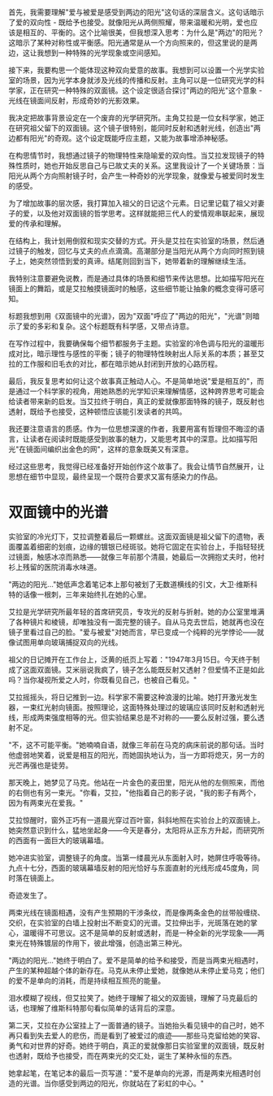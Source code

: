 <ReasoningChainRenderer>
首先，我需要理解"爱与被爱是感受到两边的阳光"这句话的深层含义。这句话暗示了爱的双向性 - 既给予也接受。就像阳光从两侧照耀，带来温暖和光明，爱也应该是相互的、平衡的。这个比喻很美，但我想深入思考：为什么是"两边"的阳光？这暗示了某种对称性或平衡感。阳光通常是从一个方向照来的，但这里说的是两边，这让我想到一种特殊的光学现象或空间感知。

接下来，我要构思一个能体现这种双向爱意的故事。我想到可以设置一个光学实验室的场景，因为光学本身就涉及光线的传播和反射。主角可以是一位研究光学的科学家，正在研究一种特殊的双面镜。这个设定很适合探讨"两边的阳光"这个意象 - 光线在镜面间反射，形成奇妙的光影效果。

我决定把故事背景设定在一个废弃的光学研究所。主角艾拉是一位女科学家，她正在研究祖父留下的双面镜。这个镜子很特别，能同时反射和透射光线，创造出"两边都有阳光"的奇观。这个设定既能呼应主题，又能为故事增添神秘感。

在构思情节时，我想通过镜子的物理特性来隐喻爱的双向性。当艾拉发现镜子的特殊性质时，她也开始反思自己与已故丈夫的关系。这里我设计了一个关键场景：当阳光从两个方向照射镜子时，会产生一种奇妙的光学现象，就像爱与被爱同时发生的感受。

为了增加故事的层次感，我打算加入祖父的日记这个元素。日记里记载了祖父对妻子的爱，以及他对双面镜的哲学思考。这样就能把三代人的爱情观串联起来，展现爱的传承和理解。

在结构上，我计划用倒叙和现实交替的方式。开头是艾拉在实验室的场景，然后通过镜子的触发，回忆与丈夫的点点滴滴。高潮部分是当阳光从两个方向同时照到镜子上，她突然领悟到爱的真谛。结尾则回到当下，她带着新的理解继续生活。

我特别注意要避免说教，而是通过具体的场景和细节来传达思想。比如描写阳光在镜面上的舞蹈，或是艾拉触摸镜面时的触感，这些细节能让抽象的概念变得可感可知。

标题我想到用《双面镜中的光谱》，因为"双面"呼应了"两边的阳光"，"光谱"则暗示了爱的多彩和复杂。这个标题既有科学感，又带点诗意。

在写作过程中，我要确保每个细节都服务于主题。实验室的冷色调与阳光的温暖形成对比，暗示理性与感性的平衡；镜子的物理特性映射出人际关系的本质；甚至艾拉的工作服和旧毛衣的对比，都在暗示她从封闭到开放的心路历程。

最后，我反复思考如何让这个故事真正触动人心。不是简单地说"爱是相互的"，而是通过一个科学家的视角，用她熟悉的光学知识来理解情感，这种跨界思考可能会给读者带来新的启发。当艾拉终于明白，真正的爱就像那面特殊的镜子，既反射也透射，既给予也接受，这种顿悟应该能引发读者的共鸣。

我还要注意语言的质感。作为一位思想深邃的作者，我要用富有哲理但不晦涩的语言，让读者在阅读时既能感受到故事的魅力，又能思考其中的深意。比如描写阳光"在镜面间编织出金色的网"，这样的意象既美又有深意。

经过这些思考，我觉得已经准备好开始创作这个故事了。我会让情节自然展开，让思想在细节中显现，最终呈现一个既符合要求又富有感染力的作品。
</ReasoningChainRenderer>

# 双面镜中的光谱

实验室的冷光灯下，艾拉调整着最后一颗螺丝。这面双面镜是祖父留下的遗物，表面覆盖着细密的划痕，边缘的镀银已经斑驳。她将它固定在实验台上，手指轻轻抚过镜面，触感冰凉而熟悉——就像三年前那个清晨，她最后一次拥抱丈夫时，他衬衫上残留的医院消毒水味道。

"两边的阳光..."她低声念着笔记本上那句被划了无数道横线的引文，大卫·维斯科特的话像一根刺，三年来始终扎在她的心里。

艾拉是光学研究所最年轻的首席研究员，专攻光的反射与折射。她的办公室里堆满了各种镜片和棱镜，却唯独没有一面完整的镜子。自从马克去世后，她就再也没在镜子里看过自己的脸。"爱与被爱"对她而言，早已变成一个纯粹的光学悖论——就像试图用单向玻璃捕捉双向的光线。

祖父的日记摊开在工作台上，泛黄的纸页上写着："1947年3月15日。今天终于制成了这面双面镜。艾米丽说我疯了，镜子怎么能既反射又透射？但爱情不正是如此吗？当你凝视所爱之人时，你既看见自己，也被自己看见。"

艾拉摇摇头，将日记推到一边。科学家不需要这种浪漫的比喻。她打开激光发生器，一束红光射向镜面。按照理论，这面特殊处理过的玻璃应该同时反射和透射光线，形成两束强度相等的光。但实验结果总是不对称的——要么反射过强，要么透射不足。

"不，这不可能平衡。"她喃喃自语，就像三年前在马克的病床前说的那句话。当时他虚弱地笑着，说爱是相互的阳光，而她固执地认为，当一方即将熄灭，另一方的光芒再强也是徒劳。

那天晚上，她梦见了马克。他站在一片金色的麦田里，阳光从他的左侧照来，而他的右侧也有另一束光。"你看，艾拉，"他指着自己的影子说，"我的影子有两个，因为有两束光在爱我。"

艾拉惊醒时，窗外正巧有一道晨光穿过百叶窗，斜斜地照在实验台上的双面镜上。她突然意识到什么，猛地坐起身——今天是春分，太阳将从正东方升起，而研究所的西面有一面巨大的玻璃幕墙。

她冲进实验室，调整镜子的角度。当第一缕晨光从东面射入时，她屏住呼吸等待。九点十七分，西面的玻璃幕墙反射的阳光恰好与东面直射的光线形成45度角，同时落在镜面上。

奇迹发生了。

两束光线在镜面相遇，没有产生预期的干涉条纹，而是像两条金色的丝带般缠绕、交织，在实验室的白墙上投射出不断变幻的光谱。艾拉伸出手，光斑落在她的掌心，温暖得不可思议。这不是简单的反射或透射，而是一种全新的光学现象——两束光在特殊镀层的作用下，彼此增强，创造出第三种光。

"两边的阳光..."她终于明白了。爱不是简单的给予和接受，而是当两束光相遇时，产生的某种超越个体的新存在。马克从未停止爱她，就像她从未停止爱马克；他们的爱不是单向的消耗，而是持续相互照亮的能量。

泪水模糊了视线，但艾拉笑了。她终于理解了祖父的双面镜，理解了马克最后的话，也理解了维斯科特那句看似简单的话背后的深意。

第二天，艾拉在办公室挂上了一面普通的镜子。当她抬头看见镜中的自己时，她不再只看到失去爱人的悲伤，而是看到了被爱过的痕迹——那些马克留给她的笑容、勇气和对世界的好奇。她终于明白，真正的爱就像那日实验室里的双面镜，既反射也透射，既给予也接受，而在两束光的交汇处，诞生了某种永恒的东西。

她拿起笔，在笔记本的最后一页写道："爱不是单向的光源，而是两束光相遇时创造的光谱。当你感受到两边的阳光，你就站在了彩虹的中心。"